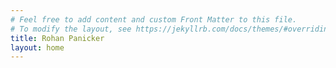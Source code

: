 ```yaml
---
# Feel free to add content and custom Front Matter to this file.
# To modify the layout, see https://jekyllrb.com/docs/themes/#overriding-theme-defaults
title: Rohan Panicker
layout: home
---
```





